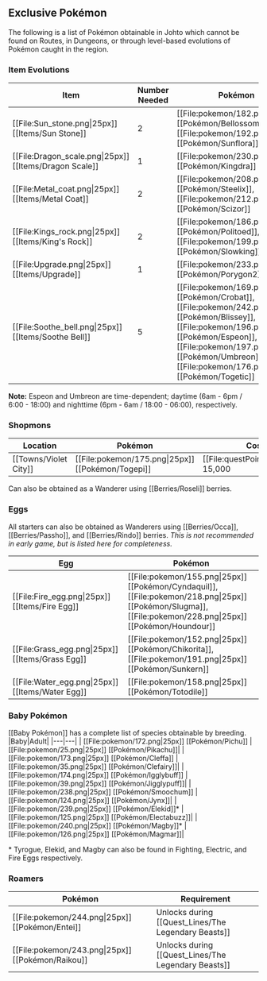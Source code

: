 ## Exclusive Pokémon

The following is a list of Pokémon obtainable in Johto which cannot be found on Routes, in Dungeons, or through level-based evolutions of Pokémon caught in the region.

### Item Evolutions

|Item|Number Needed|Pokémon|
|---|---|---|
|[[File:Sun_stone.png\|25px]] [[Items/Sun Stone]]|2| [[File:pokemon/182.png\|25px]] [[Pokémon/Bellossom]], [[File:pokemon/192.png\|25px]] [[Pokémon/Sunflora]]|
|[[File:Dragon_scale.png\|25px]] [[Items/Dragon Scale]]|1| [[File:pokemon/230.png\|25px]] [[Pokémon/Kingdra]]|
|[[File:Metal_coat.png\|25px]] [[Items/Metal Coat]]|2| [[File:pokemon/208.png\|25px]] [[Pokémon/Steelix]], [[File:pokemon/212.png\|25px]] [[Pokémon/Scizor]]|
|[[File:Kings_rock.png\|25px]] [[Items/King's Rock]]|2| [[File:pokemon/186.png\|25px]] [[Pokémon/Politoed]], [[File:pokemon/199.png\|25px]] [[Pokémon/Slowking]]|
|[[File:Upgrade.png\|25px]] [[Items/Upgrade]]|1| [[File:pokemon/233.png\|25px]] [[Pokémon/Porygon2]]|
|[[File:Soothe_bell.png\|25px]] [[Items/Soothe Bell]]|5| [[File:pokemon/169.png\|25px]] [[Pokémon/Crobat]], [[File:pokemon/242.png\|25px]] [[Pokémon/Blissey]], [[File:pokemon/196.png\|25px]] [[Pokémon/Espeon]], [[File:pokemon/197.png\|25px]] [[Pokémon/Umbreon]], [[File:pokemon/176.png\|25px]] [[Pokémon/Togetic]]|
**Note:** Espeon and Umbreon are time-dependent; daytime (6am - 6pm / 6:00 - 18:00) and nighttime (6pm - 6am / 18:00 - 06:00), respectively.

### Shopmons

|Location|Pokémon|Cost|
|---|---|---|
|[[Towns/Violet City]] | [[File:pokemon/175.png\|25px]] [[Pokémon/Togepi]]|[[File:questPoint.svg\|20px]] 15,000|

Can also be obtained as a Wanderer using [[Berries/Roseli]] berries.

### Eggs

All starters can also be obtained as Wanderers using [[Berries/Occa]], [[Berries/Passho]], and [[Berries/Rindo]] berries.
*This is not recommended in early game, but is listed here for completeness.*

|Egg|Pokémon|
|---|---|
|[[File:Fire_egg.png\|25px]] [[Items/Fire Egg]] | [[File:pokemon/155.png\|25px]] [[Pokémon/Cyndaquil]], [[File:pokemon/218.png\|25px]] [[Pokémon/Slugma]], [[File:pokemon/228.png\|25px]] [[Pokémon/Houndour]]|
|[[File:Grass_egg.png\|25px]] [[Items/Grass Egg]] | [[File:pokemon/152.png\|25px]] [[Pokémon/Chikorita]], [[File:pokemon/191.png\|25px]] [[Pokémon/Sunkern]]|
|[[File:Water_egg.png\|25px]] [[Items/Water Egg]] | [[File:pokemon/158.png\|25px]] [[Pokémon/Totodile]]|

### Baby Pokémon

[[Baby Pokémon]] has a complete list of species obtainable by breeding.
|Baby|Adult|
|---|---|
| [[File:pokemon/172.png\|25px]] [[Pokémon/Pichu]] | [[File:pokemon/25.png\|25px]] [[Pokémon/Pikachu]]|
| [[File:pokemon/173.png\|25px]] [[Pokémon/Cleffa]] | [[File:pokemon/35.png\|25px]] [[Pokémon/Clefairy]]|
| [[File:pokemon/174.png\|25px]] [[Pokémon/Igglybuff]] | [[File:pokemon/39.png\|25px]] [[Pokémon/Jigglypuff]]|
| [[File:pokemon/238.png\|25px]] [[Pokémon/Smoochum]] | [[File:pokemon/124.png\|25px]] [[Pokémon/Jynx]]|
| [[File:pokemon/239.png\|25px]] [[Pokémon/Elekid]]\* | [[File:pokemon/125.png\|25px]] [[Pokémon/Electabuzz]]|
| [[File:pokemon/240.png\|25px]] [[Pokémon/Magby]]\* | [[File:pokemon/126.png\|25px]] [[Pokémon/Magmar]]|

\* Tyrogue, Elekid, and Magby can also be found in Fighting, Electric, and Fire Eggs respectively.

### Roamers

|Pokémon|Requirement|
|---|---|
| [[File:pokemon/244.png\|25px]] [[Pokémon/Entei]]|Unlocks during [[Quest_Lines/The Legendary Beasts]]|
| [[File:pokemon/243.png\|25px]] [[Pokémon/Raikou]]|Unlocks during [[Quest_Lines/The Legendary Beasts]]|